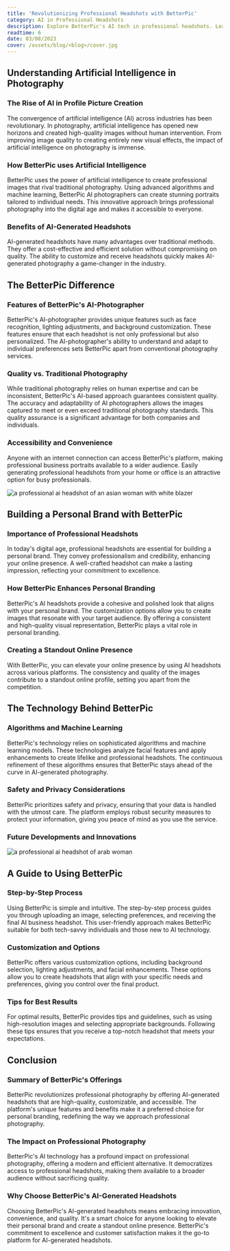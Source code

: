 ```yaml
---
title: 'Revolutionizing Professional Headshots with BetterPic'
category: AI in Professional Headshots
description: Explore BetterPic's AI tech in professional headshots. Learn benefits, quality, personal branding, and how to use BetterPic ai headshots service.
readtime: 6
date: 03/08/2023
cover: /assets/blog/<blog>/cover.jpg
---
```

## Understanding Artificial Intelligence in Photography

### The Rise of AI in Profile Picture Creation
The convergence of artificial intelligence (AI) across industries has been revolutionary. In photography, artificial intelligence has opened new horizons and created high-quality images without human intervention. From improving image quality to creating entirely new visual effects, the impact of artificial intelligence on photography is immense.

### How BetterPic uses Artificial Intelligence
BetterPic uses the power of artificial intelligence to create professional images that rival traditional photography. Using advanced algorithms and machine learning, BetterPic AI photographers can create stunning portraits tailored to individual needs. This innovative approach brings professional photography into the digital age and makes it accessible to everyone.

### Benefits of AI-Generated Headshots
AI-generated headshots have many advantages over traditional methods. They offer a cost-effective and efficient solution without compromising on quality. The ability to customize and receive headshots quickly makes AI-generated photography a game-changer in the industry.

## The BetterPic Difference

### Features of BetterPic's AI-Photographer
BetterPic's AI-photographer provides unique features such as face recognition, lighting adjustments, and background customization. These features ensure that each headshot is not only professional but also personalized. The AI-photographer's ability to understand and adapt to individual preferences sets BetterPic apart from conventional photography services.

### Quality vs. Traditional Photography
While traditional photography relies on human expertise and can be inconsistent, BetterPic's AI-based approach guarantees consistent quality. The accuracy and adaptability of AI photographers allows the images captured to meet or even exceed traditional photography standards. This quality assurance is a significant advantage for both companies and individuals.

### Accessibility and Convenience
Anyone with an internet connection can access BetterPic's platform, making professional business portraits available to a wider audience. Easily generating professional headshots from your home or office is an attractive option for busy professionals.

![a professional ai headshot of an asian woman with white blazer](https://www.betterpic.io/_vercel/image?url=/assets/blog/media/model-examples-1/betterpic-generated-headshot-455.jpg&w=768&q=70)

## Building a Personal Brand with BetterPic

### Importance of Professional Headshots
In today's digital age, professional headshots are essential for building a personal brand. They convey professionalism and credibility, enhancing your online presence. A well-crafted headshot can make a lasting impression, reflecting your commitment to excellence.

### How BetterPic Enhances Personal Branding
BetterPic's AI headshots provide a cohesive and polished look that aligns with your personal brand. The customization options allow you to create images that resonate with your target audience. By offering a consistent and high-quality visual representation, BetterPic plays a vital role in personal branding.

### Creating a Standout Online Presence
With BetterPic, you can elevate your online presence by using AI headshots across various platforms. The consistency and quality of the images contribute to a standout online profile, setting you apart from the competition.

## The Technology Behind BetterPic

### Algorithms and Machine Learning
BetterPic's technology relies on sophisticated algorithms and machine learning models. These technologies analyze facial features and apply enhancements to create lifelike and professional headshots. The continuous refinement of these algorithms ensures that BetterPic stays ahead of the curve in AI-generated photography.

### Safety and Privacy Considerations
BetterPic prioritizes safety and privacy, ensuring that your data is handled with the utmost care. The platform employs robust security measures to protect your information, giving you peace of mind as you use the service.

### Future Developments and Innovations

![a professional ai headshot of arab woman](https://www.betterpic.io/_vercel/image?url=/assets/blog/media/model-examples-1/betterpic-generated-headshot-208.jpg&w=768&q=70)

## A Guide to Using BetterPic

### Step-by-Step Process
Using BetterPic is simple and intuitive. The step-by-step process guides you through uploading an image, selecting preferences, and receiving the final AI business headshot. This user-friendly approach makes BetterPic suitable for both tech-savvy individuals and those new to AI technology.

### Customization and Options
BetterPic offers various customization options, including background selection, lighting adjustments, and facial enhancements. These options allow you to create headshots that align with your specific needs and preferences, giving you control over the final product.

### Tips for Best Results
For optimal results, BetterPic provides tips and guidelines, such as using high-resolution images and selecting appropriate backgrounds. Following these tips ensures that you receive a top-notch headshot that meets your expectations.

## Conclusion

### Summary of BetterPic's Offerings
BetterPic revolutionizes professional photography by offering AI-generated headshots that are high-quality, customizable, and accessible. The platform's unique features and benefits make it a preferred choice for personal branding, redefining the way we approach professional photography.

### The Impact on Professional Photography
BetterPic's AI technology has a profound impact on professional photography, offering a modern and efficient alternative. It democratizes access to professional headshots, making them available to a broader audience without sacrificing quality.

### Why Choose BetterPic's AI-Generated Headshots
Choosing BetterPic's AI-generated headshots means embracing innovation, convenience, and quality. It's a smart choice for anyone looking to elevate their personal brand and create a standout online presence. BetterPic's commitment to excellence and customer satisfaction makes it the go-to platform for AI-generated headshots.